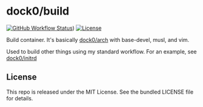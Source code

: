 dock0/build
=======

[![GitHub Workflow Status](https://img.shields.io/github/workflow/status/dock0/build/Build)](https://github.com/dock0/build/actions))
[![License](https://img.shields.io/github/license/dock0/build)](https://github.com/dock0/build/blob/master/LICENSE)

Build container. It's basically [dock0/arch](https://github.com/dock0/arch) with base-devel, musl, and vim.

Used to build other things using my standard workflow. For an example, see [dock0/initrd](https://github.com/dock0/initrd)

## License

This repo is released under the MIT License. See the bundled LICENSE file for details.

